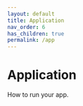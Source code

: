 ```yaml
---
layout: default
title: Application
nav_order: 6
has_children: true
permalink: /app
---
```


# Application

How to run your app.
